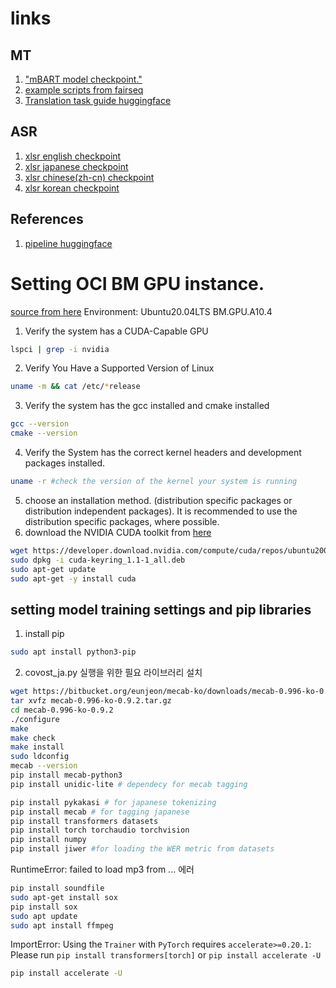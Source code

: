 # links
## MT
1. ["mBART model checkpoint."](https://huggingface.co/facebook/mbart-large-50-many-to-many-mmt) 
2. [example scripts from fairseq](https://github.com/facebookresearch/fairseq/tree/main/examples/mbart)
3. [Translation task guide huggingface](https://huggingface.co/docs/transformers/tasks/translation)
## ASR 
1. [xlsr english checkpoint](https://huggingface.co/jonatasgrosman/wav2vec2-large-xlsr-53-english)
2. [xlsr japanese checkpoint](https://huggingface.co/jonatasgrosman/wav2vec2-large-xlsr-53-japanese)
3. [xlsr chinese(zh-cn) checkpoint](https://huggingface.co/jonatasgrosman/wav2vec2-large-xlsr-53-chinese-zh-cn)
4. [xlsr korean checkpoint](https://huggingface.co/kresnik/wav2vec2-large-xlsr-korean)

## References
1. [pipeline huggingface](https://huggingface.co/docs/transformers/v4.31.0/en/main_classes/pipelines#transformers.pipeline)


# Setting OCI BM GPU instance.
[source from here](https://docs.nvidia.com/cuda/cuda-installation-guide-linux/index.html#pre-installation-actions)
Environment:
    Ubuntu20.04LTS
    BM.GPU.A10.4
    
1. Verify the system has a CUDA-Capable GPU
```bash
lspci | grep -i nvidia
```
2. Verify You Have a Supported Version of Linux
```bash
uname -m && cat /etc/*release
```
3. Verify the system has the gcc installed and cmake installed
```bash
gcc --version
cmake --version
```
4. Verify the System has the correct kernel headers and development packages installed.
```bash
uname -r #check the version of the kernel your system is running
```
5. choose an installation method. (distribution specific packages or distribution independent packages). It is recommended to use the distribution specific packages, where possible.
6. download the NVIDIA CUDA toolkit from [here](https://developer.nvidia.com/cuda-downloads)
```bash
wget https://developer.download.nvidia.com/compute/cuda/repos/ubuntu2004/x86_64/cuda-keyring_1.1-1_all.deb
sudo dpkg -i cuda-keyring_1.1-1_all.deb
sudo apt-get update
sudo apt-get -y install cuda
```
## setting model training settings and pip libraries
1. install pip
```bash
sudo apt install python3-pip
```
2. covost_ja.py 실행을 위한 필요 라이브러리 설치
```bash
wget https://bitbucket.org/eunjeon/mecab-ko/downloads/mecab-0.996-ko-0.9.2.tar.gz
tar xvfz mecab-0.996-ko-0.9.2.tar.gz
cd mecab-0.996-ko-0.9.2
./configure
make
make check
make install
sudo ldconfig
mecab --version
pip install mecab-python3 
pip install unidic-lite # dependecy for mecab tagging
```
```bash
pip install pykakasi # for japanese tokenizing
pip install mecab # for tagging japanese
pip install transformers datasets 
pip install torch torchaudio torchvision
pip install numpy 
pip install jiwer #for loading the WER metric from datasets
```
RuntimeError: failed to load mp3 from ... 에러
```bash 
pip install soundfile
sudo apt-get install sox 
pip install sox 
sudo apt update
sudo apt install ffmpeg
```
ImportError: Using the `Trainer` with `PyTorch` requires `accelerate>=0.20.1`: Please run `pip install transformers[torch]` or `pip install accelerate -U`
```bash
pip install accelerate -U
```